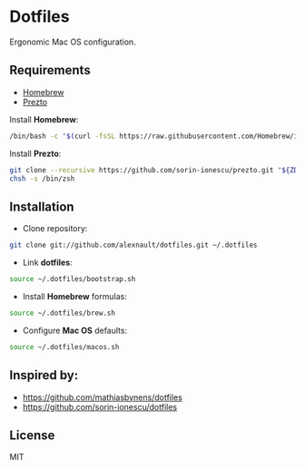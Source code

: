 # Dotfiles

Ergonomic Mac OS configuration.

## Requirements

+ [Homebrew](https://brew.sh/)
+ [Prezto](https://github.com/sorin-ionescu/prezto)

Install **Homebrew**:

```bash
/bin/bash -c "$(curl -fsSL https://raw.githubusercontent.com/Homebrew/install/HEAD/install.sh)"
```

Install **Prezto**:

```bash
git clone --recursive https://github.com/sorin-ionescu/prezto.git "${ZDOTDIR:-$HOME}/.zprezto"
chsh -s /bin/zsh
```

## Installation

+ Clone repository:

```bash
git clone git://github.com/alexnault/dotfiles.git ~/.dotfiles
```

+ Link **dotfiles**:

```bash
source ~/.dotfiles/bootstrap.sh
```

+ Install **Homebrew** formulas:

```bash
source ~/.dotfiles/brew.sh
```

+ Configure **Mac OS** defaults:

```bash
source ~/.dotfiles/macos.sh
```

## Inspired by:

+ https://github.com/mathiasbynens/dotfiles
+ https://github.com/sorin-ionescu/dotfiles

## License

MIT
